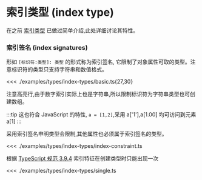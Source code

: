 # 索引类型 (index type)

在之前 [索引类型](./tutorial/3.2.builtin-literal-object.md#索引类型) 已做过简单介绍,此处详细讨论其特性。

### 索引签名 (index signatures)

形如 `[标识符:类型]: 类型` 的形式称为索引签名,
它限制了对象属性可取的类型。注意标识符的类型只支持字符串和数值格式。

<<< ./examples/types/index-types/basic.ts{27,30}

注意高亮行,由于数字索引实际上也是字符串,所以限制标识符为字符串类型也可创建数组。

:::tip
这也符合 JavaScript 的特性, `a = [1,2]`,采用 a['1'],a[1.00] 均可访问到元素 a[1]
:::

采用索引签名申明类型会限制,其他属性也必须属于索引签名的类型。

<<< ./examples/types/index-types/index-constraint.ts

根据 [TypeScript 规范 3.9.4](https://github.com/microsoft/TypeScript/blob/master/doc/spec.md#394-index-signatures) 索引特征在创建类型时只能出现一次

<<< ./examples/types/index-types/single.ts

